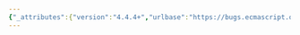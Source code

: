 ```yaml
---
{"_attributes":{"version":"4.4.4+","urlbase":"https://bugs.ecmascript.org/","maintainer":"dherman@mozilla.com"},"bug":{"bug_id":3946,"creation_ts":"2015-02-14 21:39:00 -0800","short_desc":"15.2.1.16.5: \"[[ImportedModules]]\"","delta_ts":"2015-02-19 19:10:53 -0800","product":"Draft for 6th Edition","component":"editorial issue","version":"Rev 33: February 12, 2015 Draft","rep_platform":"All","op_sys":"All","bug_status":"RESOLVED","resolution":"FIXED","priority":"Normal","bug_severity":"normal","everconfirmed":true,"reporter":{"uid":"jmdyck","name":"Michael Dyck"},"assigned_to":{"uid":"allen","name":"Allen Wirfs-Brock"},"long_desc":[{"commentid":12725,"comment_count":0,"who":{"uid":"jmdyck","name":"Michael Dyck"},"bug_when":"2015-02-14 21:39:15 -0800","thetext":"In 15.2.1.16.5 \"ModuleEvaluation() Concrete Method\",\nstep 5 says:\n    For each String required that is an element of module.[[ImportedModules]], do\n\ns|Imported|Requested|, it seems."},{"commentid":12730,"comment_count":1,"who":{"uid":"allen","name":"Allen Wirfs-Brock"},"bug_when":"2015-02-15 09:42:21 -0800","thetext":"fixed in rev34 editor's draft"},{"commentid":13025,"comment_count":2,"who":{"uid":"allen","name":"Allen Wirfs-Brock"},"bug_when":"2015-02-19 19:10:53 -0800","thetext":"fixed in rev34"}]}}
---
```

